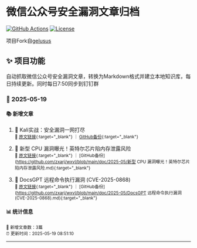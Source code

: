 # 微信公众号安全漏洞文章归档

[![GitHub Actions](https://github.com/gelusus/wxvl/actions/workflows/update_today.yml/badge.svg)](https://github.com/gelusus/wxvl/actions)
[![License](https://img.shields.io/badge/license-MIT-blue.svg)](LICENSE)

项目Fork自[gelusus](https://github.com/gelusus/wxvl)

## ✨ 项目功能

自动抓取微信公众号安全漏洞文章，转换为Markdown格式并建立本地知识库，每日持续更新。同时每日7:50同步到钉钉群


### 📅 2025-05-19

#### 📚 新增文章

1. 📄 Kali实战：安全漏洞一网打尽  
   <sub>🔗 [原文链接](https://mp.weixin.qq.com/s?__biz=MzkyNTY3Nzc3Mg==&mid=2247489846&idx=1&sn=df694489db4ad9de1d2a39ba6c5b3684){:target="_blank"} ｜ [GitHub备份](https://github.com/zxarj/wxvl/blob/main/doc/2025-05/Kali实战：安全漏洞一网打尽.md){:target="_blank"}</sub>  

2. 📄 ​​新型 CPU 漏洞曝光！英特尔芯片陷内存泄露风险  
   <sub>🔗 [原文链接](https://mp.weixin.qq.com/s?__biz=Mzk0MDYwMjE3OQ==&mid=2247486627&idx=1&sn=e2683b56e8df633164681dd09a46657d){:target="_blank"} ｜ [GitHub备份](https://github.com/zxarj/wxvl/blob/main/doc/2025-05/​​新型 CPU 漏洞曝光！英特尔芯片陷内存泄露风险.md){:target="_blank"}</sub>  

3. 📄 DocsGPT 远程命令执行漏洞 (CVE-2025-0868)  
   <sub>🔗 [原文链接](https://mp.weixin.qq.com/s?__biz=MzkzMTcwMTg1Mg==&mid=2247491514&idx=1&sn=2750735b9efbf0d315335bce4609eaf3){:target="_blank"} ｜ [GitHub备份](https://github.com/zxarj/wxvl/blob/main/doc/2025-05/DocsGPT 远程命令执行漏洞 (CVE-2025-0868).md){:target="_blank"}</sub>  

#### 📊 统计信息

<sub>📝 新增文章数：3篇</sub>  
<sub>⏰ 更新时间：2025-05-19 08:51:10</sub>

---
